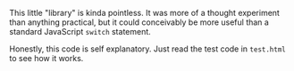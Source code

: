 This little "library" is kinda pointless.  It was more of a thought experiment than anything practical, but it could conceivably be more useful than a standard JavaScript `switch` statement.

Honestly, this code is self explanatory.  Just read the test code in `test.html` to see how it works.
